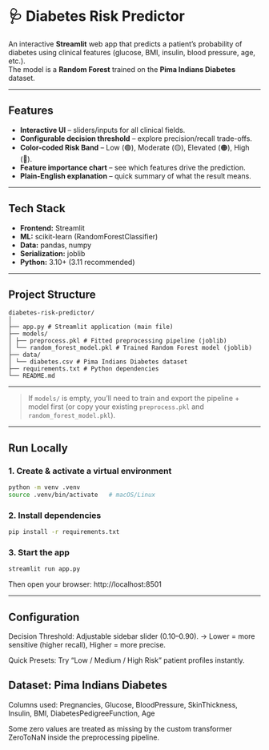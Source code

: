 # 🩺 Diabetes Risk Predictor

An interactive **Streamlit** web app that predicts a patient’s probability of diabetes using clinical features (glucose, BMI, insulin, blood pressure, age, etc.).  
The model is a **Random Forest** trained on the **Pima Indians Diabetes** dataset.

---

## Features
- **Interactive UI** – sliders/inputs for all clinical fields.  
- **Configurable decision threshold** – explore precision/recall trade-offs.  
- **Color-coded Risk Band** – Low (🟢), Moderate (🟡), Elevated (🟠), High (🔴).  
- **Feature importance chart** – see which features drive the prediction.  
- **Plain-English explanation** – quick summary of what the result means.

---

## Tech Stack
- **Frontend:** Streamlit  
- **ML:** scikit-learn (RandomForestClassifier)  
- **Data:** pandas, numpy  
- **Serialization:** joblib  
- **Python:** 3.10+ (3.11 recommended)

---

## Project Structure
```
diabetes-risk-predictor/
│
├── app.py # Streamlit application (main file)
├── models/
│ ├── preprocess.pkl # Fitted preprocessing pipeline (joblib)
│ └── random_forest_model.pkl # Trained Random Forest model (joblib)
├── data/
│ └── diabetes.csv # Pima Indians Diabetes dataset
├── requirements.txt # Python dependencies
└── README.md
```

---

> If `models/` is empty, you’ll need to train and export the pipeline + model first (or copy your existing `preprocess.pkl` and `random_forest_model.pkl`).

---

## Run Locally

### 1. Create & activate a virtual environment
```bash
python -m venv .venv
source .venv/bin/activate   # macOS/Linux
```

### 2. Install dependencies
```bash 
pip install -r requirements.txt
```

### 3. Start the app
```bash
streamlit run app.py
```
Then open your browser: http://localhost:8501

---

## Configuration

Decision Threshold: Adjustable sidebar slider (0.10–0.90).
→ Lower = more sensitive (higher recall), Higher = more precise.

Quick Presets: Try “Low / Medium / High Risk” patient profiles instantly.

## Dataset: Pima Indians Diabetes

Columns used:
Pregnancies, Glucose, BloodPressure, SkinThickness, 
Insulin, BMI, DiabetesPedigreeFunction, Age

Some zero values are treated as missing by the custom transformer ZeroToNaN inside the preprocessing pipeline.
